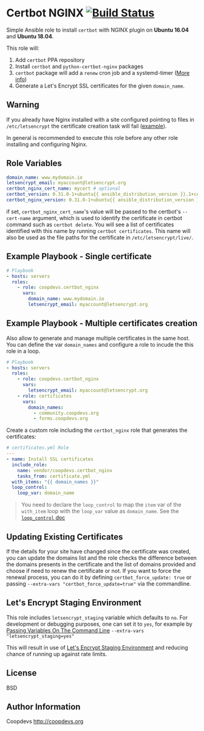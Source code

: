 Certbot NGINX [![Build Status](https://travis-ci.org/coopdevs/certbot_nginx.svg?branch=master)](https://travis-ci.org/coopdevs/certbot_nginx)
=========

Simple Ansible role to install `certbot` with NGINX plugin on **Ubuntu 16.04** and **Ubuntu 18.04**.

This role will:
1. Add `certbot` PPA repository
2. Install `certbot` and `python-certbot-nginx` packages
3. `certbot` package will add a `renew` cron job and a systemd-timer ([More info](https://certbot.eff.org/#ubuntuxenial-nginx))
4. Generate a Let's Encrypt SSL certificates for the given `domain_name`.

Warning
-------
If you already have Nginx installed with a site configured pointing to files in `/etc/letsencrypt` the certificate creation task will fail ([example](https://gitlab.com/coopdevs/odoo-lafeixa-inventory/-/blob/master/inventory/group_vars/all.yml#L37)).

In general is recommended to execute this role before any other role installing and configuring Nginx.

Role Variables
--------------
```yaml
domain_name: www.mydomain.io
letsencrypt_email: myaccount@letsencrypt.org
certbot_nginx_cert_name: mycert # optional
certbot_version: 0.31.0-1+ubuntu{{ ansible_distribution_version }}.1+certbot+1 # optional
certbot_nginx_version: 0.31.0-1+ubuntu{{ ansible_distribution_version }}.1+certbot+1 # optional
```

if set, `certbot_nginx_cert_name`'s value will be passed to the certbot's `--cert-name` argument, which is used to identify the certificate in certbot command such as `certbot delete`. You will see a list of certificates identified with this name by running `certbot certificates`. This name will also be used as the file paths for the certificate in `/etc/letsencrypt/live/`.

Example Playbook - Single certificate
-------------------------------------

```yaml
# Playbook
- hosts: servers
  roles:
    - role: coopdevs.certbot_nginx
      vars:
        domain_name: www.mydomain.io
        letsencrypt_email: myaccount@letsencrypt.org
```

Example Playbook - Multiple certificates creation
-------------------------------------------------

Also allow to generate and manage multiple certificates in the same host.
You can define the var `domain_names` and configure a role to incude the this role in a loop.

```yaml
# Playbook
- hosts: servers
  roles:
    - role: coopdevs.certbot_nginx
      vars:
        letsencrypt_email: myaccount@letsencrypt.org
    - role: certificates
      vars:
        domain_names:
          - community.coopdevs.org
          - forms.coopdevs.org
```

Create a custom role including the `certbot_nginx` role that generates the certificates:

```yaml
# certificates.yml Role
---
- name: Install SSL certificates
  include_role:
    name: vendor/coopdevs.certbot_nginx
    tasks_from: certificate.yml
  with_items: "{{ domain_names }}"
  loop_control:
    loop_var: domain_name
```

> You need to declare the `loop_control` to map the `item` var of the `with_item` loop with the `loop_var` value as `domain_name`. See the [`loop_control` doc](https://docs.ansible.com/ansible/latest/user_guide/playbooks_loops.html?highlight=loop_control#loop-control)

Updating Existing Certificates
-------------------------------

If the details for your site have changed since the certificate was created, you can update the domains list and the role checks the difference between the domains presents in the certificate and the list of domains provided and choose if need to renew the certificate or not. If you want to force the renewal process, you can do it by defining `certbot_force_update: true` or passing `--extra-vars "certbot_force_update=true"` via the commandline.


Let's Encrypt Staging Environment
---------------------------------

This role includes `letsencrypt_staging` variable which defaults to `no`. For development or debugging purposes, one can set it to `yes`,
for example by [Passing Variables On The Command Line](http://docs.ansible.com/ansible/latest/user_guide/playbooks_variables.html#passing-variables-on-the-command-line) `--extra-vars "letsencrypt_staging=yes"`

This will result in use of [Let's Encrypt Staging Environment](https://letsencrypt.org/docs/staging-environment/) and reducing chance of
running up against rate limits.

License
-------

BSD

Author Information
------------------

Coopdevs http://coopdevs.org
